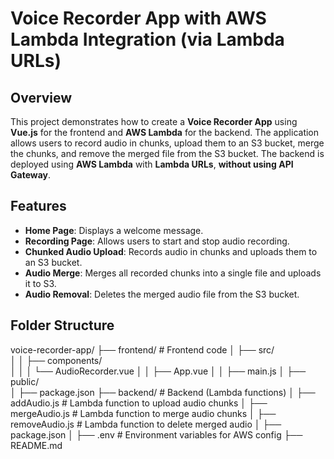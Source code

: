 # Voice Recorder App with AWS Lambda Integration (via Lambda URLs)

## Overview

This project demonstrates how to create a **Voice Recorder App** using **Vue.js** for the frontend and **AWS Lambda** for the backend. The application allows users to record audio in chunks, upload them to an S3 bucket, merge the chunks, and remove the merged file from the S3 bucket. The backend is deployed using **AWS Lambda** with **Lambda URLs**, **without using API Gateway**.

## Features

- **Home Page**: Displays a welcome message.
- **Recording Page**: Allows users to start and stop audio recording.
- **Chunked Audio Upload**: Records audio in chunks and uploads them to an S3 bucket.
- **Audio Merge**: Merges all recorded chunks into a single file and uploads it to S3.
- **Audio Removal**: Deletes the merged audio file from the S3 bucket.

## Folder Structure

voice-recorder-app/
├── frontend/                   # Frontend code
│   ├── src/                     
│   │   ├── components/         
│   │   │   └── AudioRecorder.vue
│   │   ├── App.vue
│   │   ├── main.js
│   ├── public/                 
│   ├── package.json
├── backend/                    # Backend (Lambda functions)
│   ├── addAudio.js              # Lambda function to upload audio chunks
│   ├── mergeAudio.js            # Lambda function to merge audio chunks
│   ├── removeAudio.js           # Lambda function to delete merged audio
│   ├── package.json
│   ├── .env                     # Environment variables for AWS config
├── README.md
